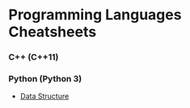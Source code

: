 # Programming Languages Cheatsheets

### C++ (C++11)

### Python (Python 3)
- [Data Structure](/py-Data_Structure.md)
